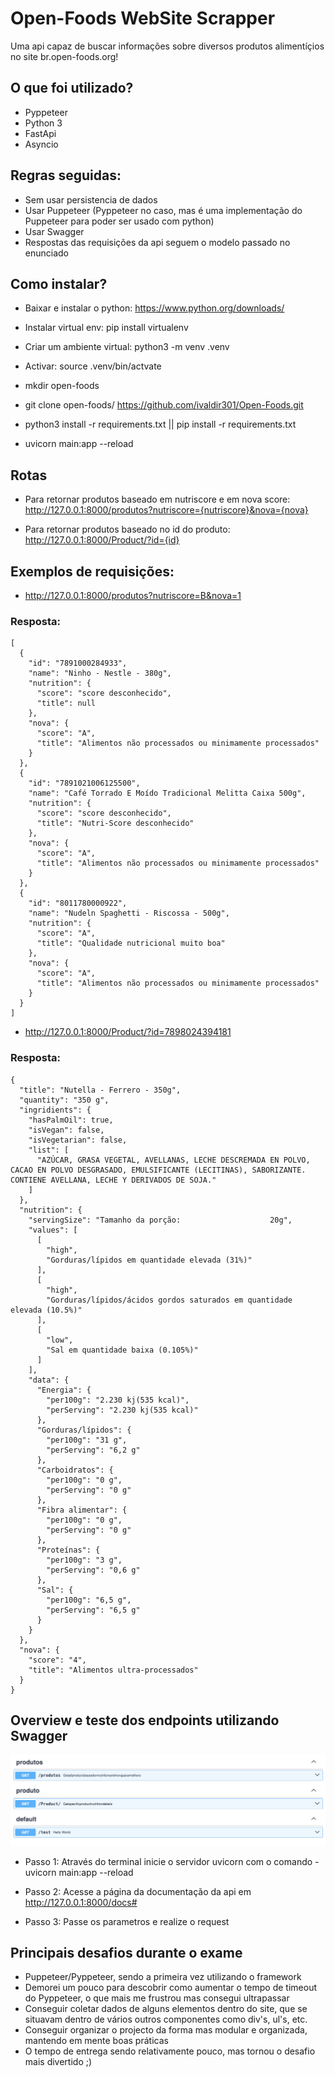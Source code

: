 
# Open-Foods WebSite Scrapper

Uma api capaz de buscar informações sobre diversos produtos alimentíçios no site br.open-foods.org!

## O que foi utilizado?

- Pyppeteer
- Python 3
- FastApi
- Asyncio

## Regras seguidas:

- Sem usar persistencia de dados
- Usar Puppeteer (Pyppeteer no caso, mas é uma implementação do Puppeteer para poder ser usado com python)
- Usar Swagger 
- Respostas das requisições da api seguem o modelo passado no enunciado

## Como instalar?

- Baixar e instalar o python: https://www.python.org/downloads/
- Instalar virtual env: pip install virtualenv
- Criar um ambiente virtual: python3 -m venv .venv
- Activar: source .venv/bin/actvate

- mkdir open-foods
- git clone open-foods/ https://github.com/ivaldir301/Open-Foods.git
- python3 install -r requirements.txt || pip install -r requirements.txt
- uvicorn main:app --reload

## Rotas

- Para retornar produtos baseado em nutriscore e em nova score: http://127.0.0.1:8000/produtos?nutriscore={nutriscore}&nova={nova}

- Para retornar produtos baseado no id do produto: http://127.0.0.1:8000/Product/?id={id}

## Exemplos de requisições:

- http://127.0.0.1:8000/produtos?nutriscore=B&nova=1

### Resposta:
```
[
  {
    "id": "7891000284933",
    "name": "Ninho - Nestle - 380g",
    "nutrition": {
      "score": "score desconhecido",
      "title": null
    },
    "nova": {
      "score": "A",
      "title": "Alimentos não processados ou minimamente processados"
    }
  },
  {
    "id": "7891021006125500",
    "name": "Café Torrado E Moído Tradicional Melitta Caixa 500g",
    "nutrition": {
      "score": "score desconhecido",
      "title": "Nutri-Score desconhecido"
    },
    "nova": {
      "score": "A",
      "title": "Alimentos não processados ou minimamente processados"
    }
  },
  {
    "id": "8011780000922",
    "name": "Nudeln Spaghetti - Riscossa - 500g",
    "nutrition": {
      "score": "A",
      "title": "Qualidade nutricional muito boa"
    },
    "nova": {
      "score": "A",
      "title": "Alimentos não processados ou minimamente processados"
    }
  }
]
```


- http://127.0.0.1:8000/Product/?id=7898024394181

### Resposta:
```
{
  "title": "Nutella - Ferrero - 350g",
  "quantity": "350 g",
  "ingridients": {
    "hasPalmOil": true,
    "isVegan": false,
    "isVegetarian": false,
    "list": [
      "AZÚCAR, GRASA VEGETAL, AVELLANAS, LECHE DESCREMADA EN POLVO, CACAO EN POLVO DESGRASADO, EMULSIFICANTE (LECITINAS), SABORIZANTE. CONTIENE AVELLANA, LECHE Y DERIVADOS DE SOJA."
    ]
  },
  "nutrition": {
    "servingSize": "Tamanho da porção:                    20g",
    "values": [
      [
        "high",
        "Gorduras/lípidos em quantidade elevada (31%)"
      ],
      [
        "high",
        "Gorduras/lípidos/ácidos gordos saturados em quantidade elevada (10.5%)"
      ],
      [
        "low",
        "Sal em quantidade baixa (0.105%)"
      ]
    ],
    "data": {
      "Energia": {
        "per100g": "2.230 kj(535 kcal)",
        "perServing": "2.230 kj(535 kcal)"
      },
      "Gorduras/lípidos": {
        "per100g": "31 g",
        "perServing": "6,2 g"
      },
      "Carboidratos": {
        "per100g": "0 g",
        "perServing": "0 g"
      },
      "Fibra alimentar": {
        "per100g": "0 g",
        "perServing": "0 g"
      },
      "Proteínas": {
        "per100g": "3 g",
        "perServing": "0,6 g"
      },
      "Sal": {
        "per100g": "6,5 g",
        "perServing": "6,5 g"
      }
    }
  },
  "nova": {
    "score": "4",
    "title": "Alimentos ultra-processados"
  }
}
```



## Overview e teste dos endpoints utilizando Swagger

![alt text](media/endpoints.png?raw=true)


- Passo 1: Através do terminal inicie o servidor uvicorn com o comando - uvicorn main:app --reload

- Passo 2: Acesse a página da documentação da api em http://127.0.0.1:8000/docs#

- Passo 3: Passe os parametros e realize o request

## Principais desafios durante o exame

- Puppeteer/Pyppeteer, sendo a primeira vez utilizando o framework
- Demorei um pouco para descobrir como aumentar o tempo de timeout do Pyppeteer, o que mais me frustrou mas consegui ultrapassar
- Conseguir coletar dados de alguns elementos dentro do site, que se situavam dentro de vários outros componentes como div's, ul's, etc.
- Conseguir organizar o projecto da forma mas modular e organizada, mantendo em mente boas práticas 
- O tempo de entrega sendo relativamente pouco, mas tornou o desafio mais divertido ;)

